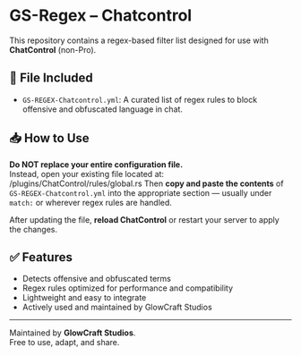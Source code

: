 # GS-Regex – Chatcontrol

This repository contains a regex-based filter list designed for use with **ChatControl** (non-Pro).

## 📄 File Included

- `GS-REGEX-Chatcontrol.yml`: A curated list of regex rules to block offensive and obfuscated language in chat.

## 📥 How to Use

**Do NOT replace your entire configuration file.**  
Instead, open your existing file located at:
/plugins/ChatControl/rules/global.rs
Then **copy and paste the contents** of `GS-REGEX-Chatcontrol.yml` into the appropriate section — usually under `match:` or wherever regex rules are handled.

After updating the file, **reload ChatControl** or restart your server to apply the changes.

## ✅ Features

- Detects offensive and obfuscated terms
- Regex rules optimized for performance and compatibility
- Lightweight and easy to integrate
- Actively used and maintained by GlowCraft Studios

---

Maintained by **GlowCraft Studios**.  
Free to use, adapt, and share.

